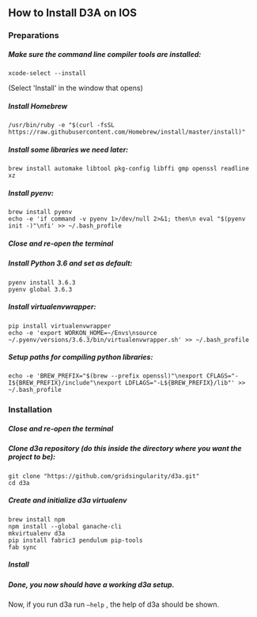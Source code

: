 ## How to Install D3A on IOS

### Preparations 

##### Make sure the command line compiler tools are installed:

```
xcode-select --install
```
(Select 'Install' in the window that opens)


##### Install Homebrew

```
/usr/bin/ruby -e "$(curl -fsSL https://raw.githubusercontent.com/Homebrew/install/master/install)"
```

##### Install some libraries we need later:

```
brew install automake libtool pkg-config libffi gmp openssl readline xz
```

##### Install pyenv:

```
brew install pyenv
echo -e 'if command -v pyenv 1>/dev/null 2>&1; then\n eval "$(pyenv init -)"\nfi' >> ~/.bash_profile
```

#####  Close and re-open the terminal

#####  Install Python 3.6 and set as default:

```
pyenv install 3.6.3
pyenv global 3.6.3
```

#####  Install virtualenvwrapper:
```
pip install virtualenvwrapper
echo -e 'export WORKON_HOME=~/Envs\nsource ~/.pyenv/versions/3.6.3/bin/virtualenvwrapper.sh' >> ~/.bash_profile
```


#####  Setup paths for compiling python libraries:

```
echo -e 'BREW_PREFIX="$(brew --prefix openssl)"\nexport CFLAGS="-I${BREW_PREFIX}/include"\nexport LDFLAGS="-L${BREW_PREFIX}/lib"' >> ~/.bash_profile
```


### Installation

#####  Close and re-open the terminal

##### Clone d3a repository (do this inside the directory where you want the project to be):
```
git clone "https://github.com/gridsingularity/d3a.git"
cd d3a
```

##### Create and initialize d3a virtualenv
```
brew install npm 
npm install --global ganache-cli
mkvirtualenv d3a
pip install fabric3 pendulum pip-tools
fab sync
```

#####  Install 

#####  Done, you now should have a working d3a setup.


Now, if you run d3a run `–help` , the help of d3a should be shown.